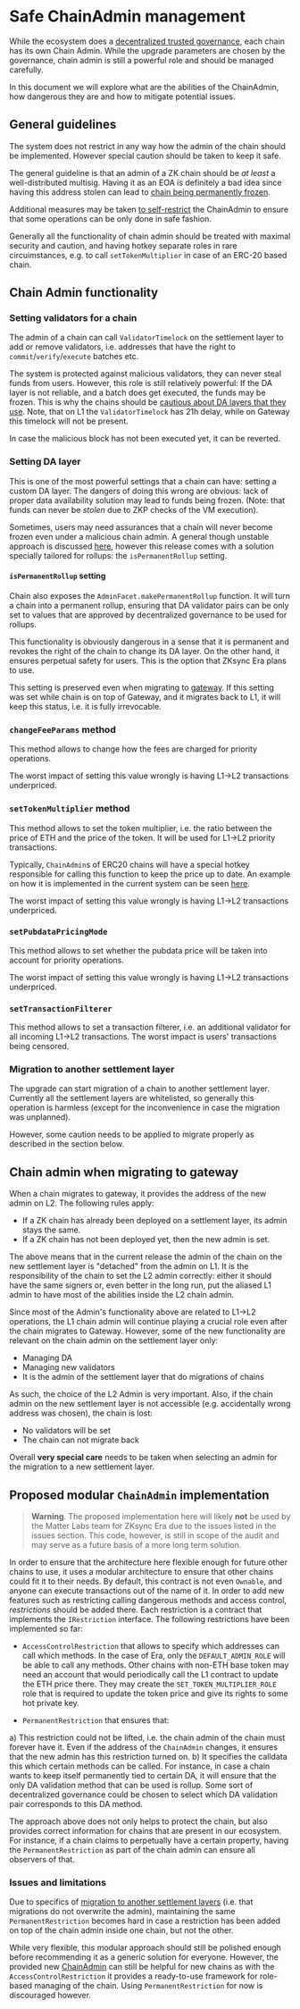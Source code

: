 # Safe ChainAdmin management

While the ecosystem does a [decentralized trusted governance](https://blog.zknation.io/introducing-zk-nation/), each chain has its own Chain Admin. While the upgrade parameters are chosen by the governance, chain admin is still a powerful role and should be managed carefully.

In this document we will explore what are the abilities of the ChainAdmin, how dangerous they are and how to mitigate potential issues.

## General guidelines

The system does not restrict in any way how the admin of the chain should be implemented. However special caution should be taken to keep it safe.

The general guideline is that an admin of a ZK chain should be _at least_ a well-distributed multisig. Having it as an EOA is definitely a bad idea since having this address stolen can lead to [chain being permanently frozen](#setting-da-layer).

Additional measures may be taken [to self-restrict](#proposed-modular-chainadmin-implementation) the ChainAdmin to ensure that some operations can be only done in safe fashion.

Generally all the functionality of chain admin should be treated with maximal security and caution, and having hotkey separate roles in rare circuimstances, e.g. to call `setTokenMultiplier` in case of an ERC-20 based chain.

## Chain Admin functionality

### Setting validators for a chain

The admin of a chain can call `ValidatorTimelock` on the settlement layer to add or remove validators, i.e. addresses that have the right to `commit`/`verify`/`execute` batches etc.

The system is protected against malicious validators, they can never steal funds from users. However, this role is still relatively powerful: If the DA layer is not reliable, and a batch does get executed, the funds may be frozen. This is why the chains should be [cautious about DA layers that they use](#setting-da-layer). Note, that on L1 the `ValidatorTimelock` has 21h delay, while on Gateway this timelock will not be present.

In case the malicious block has not been executed yet, it can be reverted.

### Setting DA layer

This is one of the most powerful settings that a chain can have: setting a custom DA layer. The dangers of doing this wrong are obvious: lack of proper data availability solution may lead to funds being frozen. (Note: that funds can never be _stolen_ due to ZKP checks of the VM execution).

Sometimes, users may need assurances that a chain will never become frozen even under a malicious chain admin. A general though unstable approach is discussed [here](#proposed-modular-chainadmin-implementation), however this release comes with a solution specially tailored for rollups: the `isPermanentRollup` setting.

#### `isPermanentRollup` setting

Chain also exposes the `AdminFacet.makePermanentRollup` function. It will turn a chain into a permanent rollup, ensuring that DA validator pairs can be only set to values that are approved by decentralized governance to be used for rollups.

This functionality is obviously dangerous in a sense that it is permanent and revokes the right of the chain to change its DA layer. On the other hand, it ensures perpetual safety for users. This is the option that ZKsync Era plans to use.

This setting is preserved even when migrating to [gateway](../gateway/overview.md). If this setting was set while chain is on top of Gateway, and it migrates back to L1, it will keep this status, i.e. it is fully irrevocable.

### `changeFeeParams` method

This method allows to change how the fees are charged for priority operations.

The worst impact of setting this value wrongly is having L1->L2 transactions underpriced.

### `setTokenMultiplier` method

This method allows to set the token multiplier, i.e. the ratio between the price of ETH and the price of the token. It will be used for L1->L2 priority transactions.

Typically, `ChainAdmin`s of ERC20 chains will have a special hotkey responsible for calling this function to keep the price up to date. An example on how it is implemented in the current system can be seen [here](https://github.com/matter-labs/era-contracts/blob/aafee035db892689df3f7afe4b89fd6467a39313/l1-contracts/contracts/governance/ChainAdmin.sol#L23).

The worst impact of setting this value wrongly is having L1->L2 transactions underpriced.

### `setPubdataPricingMode`

This method allows to set whether the pubdata price will be taken into account for priority operations.

The worst impact of setting this value wrongly is having L1->L2 transactions underpriced.

### `setTransactionFilterer`

This method allows to set a transaction filterer, i.e. an additional validator for all incoming L1->L2 transactions. The worst impact is users' transactions being censored.

### Migration to another settlement layer

The upgrade can start migration of a chain to another settlement layer. Currently all the settlement layers are whitelisted, so generally this operation is harmless (except for the inconvenience in case the migration was unplanned).

However, some caution needs to be applied to migrate properly as described in the section below.

## Chain admin when migrating to gateway

When a chain migrates to gateway, it provides the address of the new admin on L2. The following rules apply:

- If a ZK chain has already been deployed on a settlement layer, its admin stays the same.
- If a ZK chain has not been deployed yet, then the new admin is set.

The above means that in the current release the admin of the chain on the new settlement layer is "detached" from the admin on L1. It is the responsibility of the chain to set the L2 admin correctly: either it should have the same signers or, even better in the long run, put the aliased L1 admin to have most of the abilities inside the L2 chain admin.

Since most of the Admin's functionality above are related to L1->L2 operations, the L1 chain admin will continue playing a crucial role even after the chain migrates to Gateway. However, some of the new functionality are relevant on the chain admin on the settlement layer only:

- Managing DA
- Managing new validators
- It is the admin of the settlement layer that do migrations of chains

As such, the choice of the L2 Admin is very important. Also, if the chain admin on the new settlement layer is not accessible (e.g. accidentally wrong address was chosen), the chain is lost:

- No validators will be set
- The chain can not migrate back

Overall **very special care** needs to be taken when selecting an admin for the migration to a new settlement layer.

## Proposed modular `ChainAdmin` implementation

> **Warning**. The proposed implementation here will likely **not** be used by the Matter Labs team for ZKsync Era due to the issues listed in the issues section. This code, however, is still in scope of the audit and may serve as a future basis of a more long term solution.

In order to ensure that the architecture here flexible enough for future other chains to use, it uses a modular architecture to ensure that other chains could fit it to their needs. By default, this contract is not even `Ownable`, and anyone can execute transactions out of the name of it. In order to add new features such as restricting calling dangerous methods and access control, _restrictions_ should be added there. Each restriction is a contract that implements the `IRestriction` interface. The following restrictions have been implemented so far:

- `AccessControlRestriction` that allows to specify which addresses can call which methods. In the case of Era, only the `DEFAULT_ADMIN_ROLE` will be able to call any methods. Other chains with non-ETH base token may need an account that would periodically call the L1 contract to update the ETH price there. They may create the `SET_TOKEN_MULTIPLIER_ROLE` role that is required to update the token price and give its rights to some hot private key.

- `PermanentRestriction` that ensures that:

a) This restriction could not be lifted, i.e. the chain admin of the chain must forever have it. Even if the address of the `ChainAdmin` changes, it ensures that the new admin has this restriction turned on.
b) It specifies the calldata this which certain methods can be called. For instance, in case a chain wants to keep itself permanently tied to certain DA, it will ensure that the only DA validation method that can be used is rollup. Some sort of decentralized governance could be chosen to select which DA validation pair corresponds to this DA method.

The approach above does not only helps to protect the chain, but also provides correct information for chains that are present in our ecosystem. For instance, if a chain claims to perpetually have a certain property, having the `PermanentRestriction` as part of the chain admin can ensure all observers of that.

### Issues and limitations

Due to specifics of [migration to another settlement layers](#migration-to-another-settlement-layer) (i.e. that migrations do not overwrite the admin), maintaining the same `PermanentRestriction` becomes hard in case a restriction has been added on top of the chain admin inside one chain, but not the other.

While very flexible, this modular approach should still be polished enough before recommending it as a generic solution for everyone. However, the provided new [ChainAdmin](https://github.com/matter-labs/era-contracts/blob/b43cf6b3b069c85aec3cd61d33dd3ae2c462c896/l1-contracts/contracts/governance/ChainAdmin.sol) can still be helpful for new chains as with the `AccessControlRestriction` it provides a ready-to-use framework for role-based managing of the chain. Using `PermanentRestriction` for now is discouraged however.
